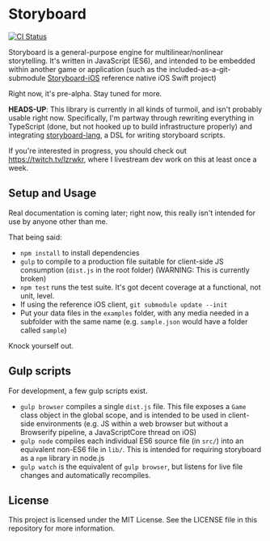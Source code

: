 # Storyboard

[![CI Status](http://img.shields.io/travis/lazerwalker/storyboard.svg?style=flat)](https://travis-ci.org/lazerwalker/storyboard)

Storyboard is a general-purpose engine for multilinear/nonlinear storytelling. It's written in JavaScript (ES6), and intended to be embedded within another game or application (such as the included-as-a-git-submodule [Storyboard-iOS](https://github.com/lazerwalker/storyboard-iOS.git) reference native iOS Swift project)

Right now, it's pre-alpha. Stay tuned for more.

**HEADS-UP**: This library is currently in all kinds of turmoil, and isn't probably usable right now. Specifically, I'm partway through rewriting everything in TypeScript (done, but not hooked up to build infrastructure properly) and integrating [storyboard-lang](https://github.com/lazerwalker/storyboard-lang), a DSL for writing storyboard scripts.

If you're interested in progress, you should check out https://twitch.tv/lzrwkr, where I livestream dev work on this at least once a week.

## Setup and Usage

Real documentation is coming later; right now, this really isn't intended for use by anyone other than me.

That being said:

* `npm install` to install dependencies
* `gulp` to compile to a production file suitable for client-side JS consumption (`dist.js` in the root folder) (WARNING: This is currently broken)
* `npm test` runs the test suite. It's got decent coverage at a functional, not unit, level.
* If using the reference iOS client, `git submodule update --init`
* Put your data files in the `examples` folder, with any media needed in a subfolder with the same name (e.g. `sample.json` would have a folder called `sample`)

Knock yourself out.


## Gulp scripts

For development, a few gulp scripts exist.

* `gulp browser` compiles a single `dist.js` file. This file exposes a `Game` class object in the global scope, and is intended to be used in client-side environments (e.g. JS within a web browser but without a Browserify pipeline, a JavaScriptCore thread on iOS)
* `gulp node` compiles each individual ES6 source file (in `src/`) into an equivalent non-ES6 file in `lib/`. This is intended for requiring storyboard as a `npm` library in node.js
* `gulp watch` is the equivalent of `gulp browser`, but listens for live file changes and automatically recompiles.


## License

This project is licensed under the MIT License. See the LICENSE file in this repository for more information.